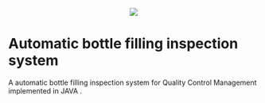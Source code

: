 <p align="center">
<img src="https://github.com/adeepak7/Bottle-Filling-Inspection-System-using-Digital-Image-Processing/blob/master/Project%20Images%20and%20Stuff/contrast.jpg">
</p>

# Automatic bottle filling inspection system
A automatic bottle filling inspection system for Quality Control Management implemented in JAVA .
